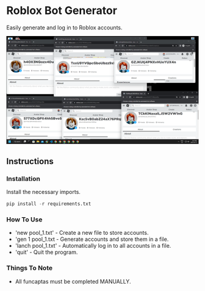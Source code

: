 # Roblox Bot Generator

Easily generate and log in to Roblox accounts.

![roblox_accounts.png](README.assets/roblox_accounts.png)

## Instructions

### Installation

Install the necessary imports.

```python
pip install -r requirements.txt
```

### How To Use

* 'new pool_1.txt'   - Create a new file to store accounts.
* 'gen 1 pool_1.txt  - Generate accounts and store them in a file.
* 'lanch pool_1.txt' - Automatically log in to all accounts in a file.
* 'quit'             - Quit the program.

### Things To Note

* All funcaptas must be completed MANUALLY.
